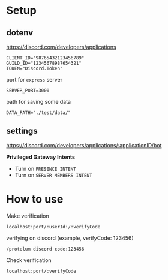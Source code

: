 # Setup

## dotenv

https://discord.com/developers/applications

```dosini
CLIENT_ID="98765432123456789"
GUILD_ID="12345678987654321"
TOKEN="Discord.Token"
```

port for `express` server

```dosini
SERVER_PORT=3000
```

path for saving some data

```dosini
DATA_PATH="./test/data/"
```

## settings

https://discord.com/developers/applications/:applicationID/bot

**Privileged Gateway Intents**

- Turn on `PRESENCE INTENT`
- Turn on `SERVER MEMBERS INTENT`

# How to use

Make verification
```
localhost:port/:userId:/:verifyCode
```

verifying on discord (example, verifyCode: 123456)
```
/protelum discord code:123456
```

Check verification
```
localhost:port/:verifyCode
```